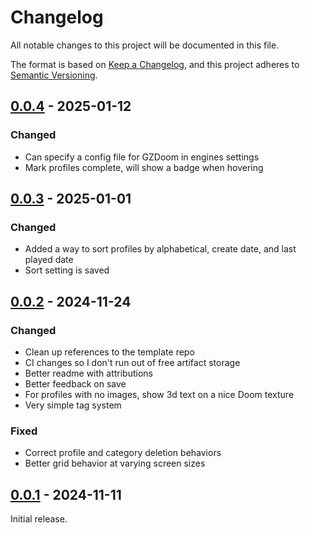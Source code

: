# Changelog

All notable changes to this project will be documented in this file.

The format is based on [Keep a Changelog](https://keepachangelog.com/en/1.0.0/),
and this project adheres to [Semantic Versioning](https://semver.org/spec/v2.0.0.html).

<!--
## [0.0.0] - YYYY-MM-DD

### Changed

### Fixed

-->

<!-- ## Unreleased -->

## [0.0.4] - 2025-01-12

### Changed

- Can specify a config file for GZDoom in engines settings
- Mark profiles complete, will show a badge when hovering

## [0.0.3] - 2025-01-01

### Changed

- Added a way to sort profiles by alphabetical, create date, and last played date
- Sort setting is saved

## [0.0.2] - 2024-11-24

### Changed

- Clean up references to the template repo
- CI changes so I don't run out of free artifact storage
- Better readme with attributions
- Better feedback on save
- For profiles with no images, show 3d text on a nice Doom texture
- Very simple tag system

### Fixed

- Correct profile and category deletion behaviors
- Better grid behavior at varying screen sizes

## [0.0.1] - 2024-11-11

Initial release.

[0.0.4]: https://github.com/nathonius/phobos-launcher/compare/0.0.3...0.0.4
[0.0.3]: https://github.com/nathonius/phobos-launcher/compare/0.0.2...0.0.3
[0.0.2]: https://github.com/nathonius/phobos-launcher/compare/0.0.1...0.0.2
[0.0.1]: https://github.com/nathonius/phobos-launcher/releases/tag/0.1.0

